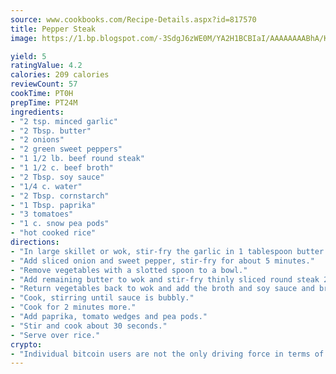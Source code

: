 ```yaml
---
source: www.cookbooks.com/Recipe-Details.aspx?id=817570
title: Pepper Steak
image: https://1.bp.blogspot.com/-3SdgJ6zWE0M/YA2H1BCBIaI/AAAAAAAABhA/KLu9yTsYBMkJQudB_uFGwTypBtmTiBfZgCLcBGAsYHQ/s320/4.png

yield: 5
ratingValue: 4.2
calories: 209 calories
reviewCount: 57
cookTime: PT0H
prepTime: PT24M
ingredients:
- "2 tsp. minced garlic"
- "2 Tbsp. butter"
- "2 onions"
- "2 green sweet peppers"
- "1 1/2 lb. beef round steak"
- "1 1/2 c. beef broth"
- "2 Tbsp. soy sauce"
- "1/4 c. water"
- "2 Tbsp. cornstarch"
- "1 Tbsp. paprika"
- "3 tomatoes"
- "1 c. snow pea pods"
- "hot cooked rice"
directions:
- "In large skillet or wok, stir-fry the garlic in 1 tablespoon butter for 1 minute."
- "Add sliced onion and sweet pepper, stir-fry for about 5 minutes."
- "Remove vegetables with a slotted spoon to a bowl."
- "Add remaining butter to wok and stir-fry thinly sliced round steak 2 to 3 minutes."
- "Return vegetables back to wok and add the broth and soy sauce and bring to boil. Stir water and cornstarch together and add to wok."
- "Cook, stirring until sauce is bubbly."
- "Cook for 2 minutes more."
- "Add paprika, tomato wedges and pea pods."
- "Stir and cook about 30 seconds."
- "Serve over rice."
crypto:
- "Individual bitcoin users are not the only driving force in terms of securing the bitcoin network."
---
```

